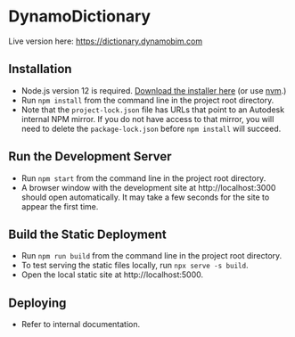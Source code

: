 # DynamoDictionary

Live version here: https://dictionary.dynamobim.com

## Installation

- Node.js version 12 is required. [Download the installer here](https://nodejs.org) (or use [nvm](https://github.com/nvm-sh/nvm).)
- Run `npm install` from the command line in the project root directory.
- Note that the `project-lock.json` file has URLs that point to an Autodesk internal NPM mirror.  If you do not have access to that mirror, you will need to delete the `package-lock.json` before `npm install` will succeed.

## Run the Development Server
- Run `npm start` from the command line in the project root directory.
- A browser window with the development site at http://localhost:3000 should open automatically. It may take a few seconds for the site to appear the first time.

## Build the Static Deployment 

- Run `npm run build` from the command line in the project root directory.
- To test serving the static files locally, run `npx serve -s build`. 
- Open the local static site at http://localhost:5000.

## Deploying

- Refer to internal documentation.
